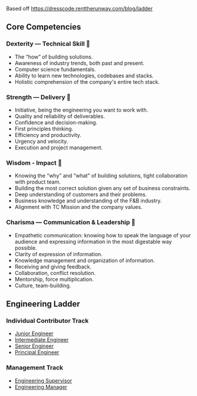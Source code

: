 Based off https://dresscode.renttherunway.com/blog/ladder

## Core Competencies

### Dexterity — Technical Skill :brain:

- The “how” of building solutions.
- Awareness of industry trends, both past and present.
- Computer science fundamentals.
- Ability to learn new technologies, codebases and stacks.
- Holistic comprehension of the company's entire tech stack.

### Strength — Delivery :muscle:

- Initiative, being the engineering you want to work with.
- Quality and reliability of deliverables.
- Confidence and decision-making.
- First principles thinking.
- Efficiency and productivity.
- Urgency and velocity.
- Execution and project management.

### Wisdom - Impact :thinking:

- Knowing the “why” and “what” of building solutions, tight collaboration with product team.
- Building the most correct solution given any set of business constraints.
- Deep understanding of customers and their problems.
- Business knowledge and understanding of the F&B industry.
- Alignment with TC Mission and the company values.

### Charisma — Communication & Leadership :handshake:

- Empathetic communication: knowing how to speak the language of your audience and expressing information in the most digestable way possible.
- Clarity of expression of information.
- Knowledge management and organization of information.
- Receiving and giving feedback.
- Collaboration, conflict resolution.
- Mentorship, force multiplication.
- Culture, team-building.

## Engineering Ladder

### Individual Contributor Track

- [Junior Engineer](junior-swe.md)
- [Intermediate Engineer](intermediate-swe.md)
- [Senior Engineer](senior-swe.md)
- [Principal Engineer](principal-swe.md)

### Management Track

- [Engineering Supervisor](engineering-supervisor.md)
- [Engineering Manager](engineering-manager.md)
